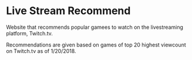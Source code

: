 # Live Stream Recommend
Website that recommends popular gamees to watch on the livestreaming platform, Twitch.tv.

Recommendations are given based on games of top 20 highest viewcount on Twitch.tv as of 1/20/2018.
